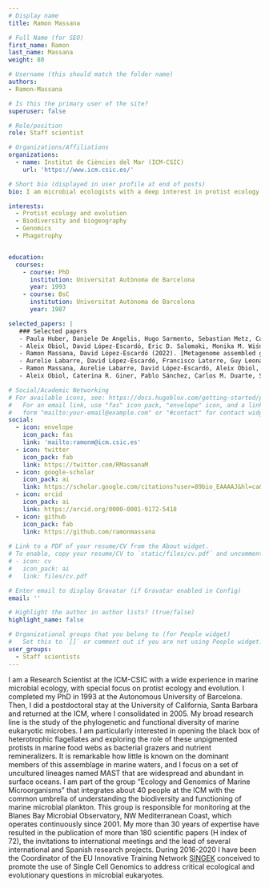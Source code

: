 ```yaml
---
# Display name
title: Ramon Massana

# Full Name (for SEO)
first_name: Ramon
last_name: Massana
weight: 80

# Username (this should match the folder name)
authors:
- Ramon-Massana

# Is this the primary user of the site?
superuser: false

# Role/position
role: Staff scientist

# Organizations/Affiliations
organizations:
  - name: Institut de Ciències del Mar (ICM-CSIC)
    url: 'https://www.icm.csic.es/'

# Short bio (displayed in user profile at end of posts)
bio: I am microbial ecologists with a deep interest in protist ecology and evolution

interests:
  - Protist ecology and evolution
  - Biodiversity and biogeography
  - Genomics
  - Phagotrophy


education:
  courses:
    - course: PhD 
      institution: Universitat Autònoma de Barcelona
      year: 1993
    - course: BsC
      institution: Universitat Autònoma de Barcelona
      year: 1987

selected_papers: |
   ### Selected papers
   - Paula Huber, Daniele De Angelis, Hugo Sarmento, Sebastian Metz, Caterina R. Giner, Colomban De Vargas, Luigi Maiorano, Ramon Massana, Ramiro Logares (2024). [Global distribution, diversity, and ecological niche of Picozoa, a widespread and enigmatic marine protist lineage](https://microbiomejournal.biomedcentral.com/articles/10.1186/s40168-024-01874-1). *Microbiome* 12, 162.
   - Aleix Obiol, David López‐Escardó, Eric D. Salomaki, Monika M. Wiśniewska, Irene Forn, Elisabet Sà, Dolors Vaqué, Martin Kolísko, Ramon Massana (2023). [Gene expression dynamics of natural assemblages of heterotrophic flagellates during bacterivory](https://microbiomejournal.biomedcentral.com/articles/10.1186/s40168-023-01571-5). *Microbiome* 11, 134.    
   - Ramon Massana, David López-Escardó (2022). [Metagenome assembled genomes are for eukaryotes too](https://linkinghub.elsevier.com/retrieve/pii/S2666979X22000593). *Cell Genomics* 2, 100130.
   - Aurelie Labarre, David López-Escardó, Francisco Latorre, Guy Leonard, François Bucchini, Aleix Obiol, Corinne Cruaud, Michael E. Sieracki, Olivier Jaillon, Patrick Wincker, Klaas Vandepoele, Ramiro Logares, Ramon Massana (2021). [Comparative genomics reveals new functional insights in uncultured MAST species](https://www.nature.com/articles/s41396-020-00885-8). *The ISME Journal* 15, 1767-1781.
   - Ramon Massana, Aurelie Labarre, David López-Escardó, Aleix Obiol, François Bucchini, Thomas Hackl, Matthias G. Fischer, Klaas Vandepoele, Denis V. Tikhonenkov, Filip Husnik, Patrick J. Keeling (2021). [Gene expression during bacterivorous growth of a widespread marine heterotrophic flagellate](https://www.nature.com/articles/s41396-020-00770-4). *The ISME Journal* 15, 154-167.
   - Aleix Obiol, Caterina R. Giner, Pablo Sánchez, Carlos M. Duarte, Silvia G. Acinas, Ramon Massana (2020). [A metagenomic assessment of microbial eukaryotic diversity in the global ocea](https://onlinelibrary.wiley.com/doi/abs/10.1111/1755-0998.13147 ). *Molecular Ecology Resources* 20, 718–731.

# Social/Academic Networking
# For available icons, see: https://docs.hugoblox.com/getting-started/page-builder/#icons
#   For an email link, use "fas" icon pack, "envelope" icon, and a link in the
#   form "mailto:your-email@example.com" or "#contact" for contact widget.
social:
  - icon: envelope
    icon_pack: fas
    link: 'mailto:ramonm@icm.csic.es'
  - icon: twitter
    icon_pack: fab
    link: https://twitter.com/RMassanaM
  - icon: google-scholar
    icon_pack: ai
    link: https://scholar.google.com/citations?user=89bio_EAAAAJ&hl=ca&oi=ao
  - icon: orcid
    icon_pack: ai
    link: https://orcid.org/0000-0001-9172-5418
  - icon: github
    icon_pack: fab
    link: https://github.com/ramonmassana
    
# Link to a PDF of your resume/CV from the About widget.
# To enable, copy your resume/CV to `static/files/cv.pdf` and uncomment the lines below.
# - icon: cv
#   icon_pack: ai
#   link: files/cv.pdf

# Enter email to display Gravatar (if Gravatar enabled in Config)
email: ''

# Highlight the author in author lists? (true/false)
highlight_name: false

# Organizational groups that you belong to (for People widget)
#   Set this to `[]` or comment out if you are not using People widget.
user_groups:
  - Staff scientists
---
```


I am a Research Scientist at the ICM-CSIC with a wide experience in marine microbial ecology, with special focus on protist ecology and evolution. I completed my PhD in 1993 at the Autonomous University of Barcelona. Then, I did a postdoctoral stay at the University of California, Santa Barbara and returned at the ICM, where I consolidated in 2005. My broad research line is the study of the phylogenetic and functional diversity of marine eukaryotic microbes. I am particularly interested in opening the black box of heterotrophic flagellates and exploring the role of these unpigmented protists in marine food webs as bacterial grazers and nutrient remineralizers. It is remarkable how little is known on the dominant members of this assemblage in marine waters, and I focus on a set of uncultured lineages named MAST that are widespread and abundant in surface oceans. I am part of the group “Ecology and Genomics of Marine Microorganisms” that integrates about 40 people at the ICM with the common umbrella of understanding the biodiversity and functioning of marine microbial plankton. This group is  responsible for monitoring at the Blanes Bay Microbial Observatory, NW Mediterranean Coast, which operates continuously since 2001. My more than 30 years of expertise have resulted in the publication of more than 180 scientific papers (H index of 72), the invitations to international meetings and the lead of several international and Spanish research projects. During 2016-2020 I have been the Coordinator of the EU Innovative Training Network [SINGEK](http://www.singek.eu) conceived to promote the use of Single Cell Genomics to address critical ecological and evolutionary questions in microbial eukaryotes. 
